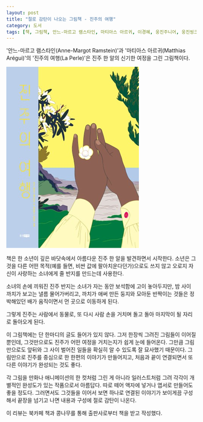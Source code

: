 ```yaml
---
layout: post
title: "절로 감탄이 나오는 그림책 - 진주의 여행"
category: 도서
tags: [책, 그림책, 안느-마르고 램스타인, 마티아스 아르귀, 이경혜, 웅진주니어, 웅진씽크빅, 북카페 책과 콩나무, 서평]
---
```


'안느-마르고 램스타인(Anne-Margot Ramstein)'과
'마티아스 아르귀(Matthias Arégui)'의
'진주의 여행(La Perle)'은
진주 한 알의 신기한 여정을 그린 그림책이다.

![표지](/images/book/la-perle-picture-book-h480.jpg)

책은 한 소년이 깊은 바닷속에서 아름다운 진주 한 알을 발견하면서 시작한다.
소년은 그것을 다른 어떤 목적(예를 들면, 비싼 값에 팔아치운다던가)으로도 쓰지 않고
오로지 자신이 사랑하는 소녀에게 줄 반지를 만드는데 사용한다.

소녀의 손에 끼워진 진주 반지는 소녀가 자는 동안 보석함에 고이 놓아두지만,
밤 사이 까치가 보고는 낼름 물어가버리고,
까치가 애써 만든 둥지와 모아둔 반짝이는 것들은
정박해있던 배가 움직이면서 먼 곳으로 이동하게 된다.

그렇게 진주는 사람에서 동물로, 또 다시 사람 손을 거치며 돌고 돌아
마지막이 될 자리로 돌아오게 된다.

이 그림책에는 단 한마디의 글도 들어가 있지 않다.
그저 한장씩 그려진 그림들이 이어질 뿐인데,
그것만으로도 진주가 어떤 여정을 거치는지가 쉽게 눈에 들어온다.
그만큼 그림만으로도 앞뒤와 그 사이 벌어진 일들을 확실히 알 수 있도록 잘 묘사했기 때문이다.
그림만으로 진주를 중심으로 한 한편의 이야기가 만들어지고,
처음과 끝이 연결되면서 또 다른 이야기가 완성되는 것도 좋다.

각 그림을 만화나 애니메이션의 한 컷처럼 그린 게 아니라 일러스트처럼 그려
각각이 개별적인 완성도가 있는 작품으로서 아름답다.
따로 떼어 액자에 넣거나 엽서로 만들어도 좋을 정도다.
그러면서도 그것들을 이어서 보면 하나로 연결된 이야기가 보이게끔 구성해서
끝장을 넘기고 나면 내용과 구성에 절로 감탄이 나온다.



<div class="im im-info">
이 리뷰는 북카페 책과 콩나무를 통해 출판사로부터 책을 받고 작성했다.
</div>
